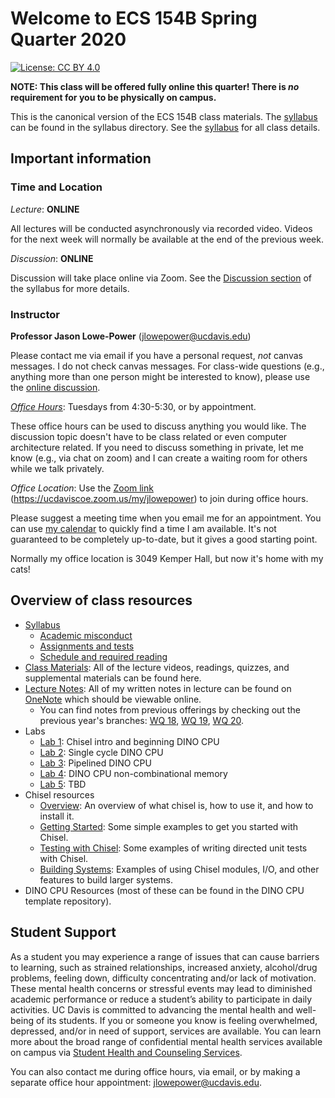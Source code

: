 # Welcome to ECS 154B Spring Quarter 2020

[![License: CC BY 4.0](https://img.shields.io/badge/License-CC%20BY%204.0-lightgrey.svg)](https://creativecommons.org/licenses/by/4.0/)

**NOTE: This class will be offered fully online this quarter!
There is *no* requirement for you to be physically on campus.**

This is the canonical version of the ECS 154B class materials.
The [syllabus](syllabus/syllabus.md) can be found in the syllabus directory.
See the [syllabus](syllabus/syllabus.md) for all class details.

## Important information

### Time and Location

*Lecture*: **ONLINE**

All lectures will be conducted asynchronously via recorded video.
Videos for the next week will normally be available at the end of the previous week.

*Discussion*: **ONLINE**

Discussion will take place online via Zoom.
See the [Discussion section](syllabus/syllabus.md#discussion) of the syllabus for more details.

### Instructor

**Professor Jason Lowe-Power** (<jlowepower@ucdavis.edu>)

Please contact me via email if you have a personal request, *not* canvas messages.
I do not check canvas messages.
For class-wide questions (e.g., anything more than one person might be interested to know), please use the [online discussion]().

[*Office Hours*](https://ucdaviscoe.zoom.us/my/jlowepower): Tuesdays from 4:30-5:30, or by appointment.

These office hours can be used to discuss anything you would like.
The discussion topic doesn't have to be class related or even computer architecture related.
If you need to discuss something in private, let me know (e.g., via chat on zoom) and I can create a waiting room for others while we talk privately.

*Office Location*: Use the [Zoom link](https://ucdaviscoe.zoom.us/my/jlowepower) (<https://ucdaviscoe.zoom.us/my/jlowepower>) to join during office hours.

Please suggest a meeting time when you email me for an appointment.
You can use [my calendar](https://calendar.google.com/calendar/embed?src=jlowepower%40ucdavis.edu&ctz=America%2FLos_Angeles) to quickly find a time I am available.
It's not guaranteed to be completely up-to-date, but it gives a good starting point.

Normally my office location is 3049 Kemper Hall, but now it's home with my cats!

## Overview of class resources

- [Syllabus](syllabus/syllabus.md)
  - [Academic misconduct](syllabus/syllabus.md#academic-misconduct)
  - [Assignments and tests](syllabus/syllabus.md#assignments-and-tests)
  - [Schedule and required reading](syllabus/schedule.csv)
- [Class Materials](materials/index.md): All of the lecture videos, readings, quizzes, and supplemental materials can be found here.
- [Lecture Notes](https://ucdavis365-my.sharepoint.com/:o:/g/personal/jlowepower_ucdavis_edu/El-DA5B06wNOpS3DzLCLsWYBLw2X5dl4743mokLQqoQsfQ?e=jGOhK1): All of my written notes in lecture can be found on [OneNote](https://ucdavis365-my.sharepoint.com/:o:/g/personal/jlowepower_ucdavis_edu/El-DA5B06wNOpS3DzLCLsWYBLw2X5dl4743mokLQqoQsfQ?e=jGOhK1) which should be viewable online.
  - You can find notes from previous offerings by checking out the previous year's branches: [WQ 18](https://github.com/jlpteaching/ECS154B/tree/wq18/lecture%20notes), [WQ 19](https://github.com/jlpteaching/ECS154B/tree/wq19/lecture%20notes), [WQ 20](https://ucdavis365-my.sharepoint.com/:o:/g/personal/jlowepower_ucdavis_edu/EvMxZRE7fVlDi8i7tyjv_pYBAIM9TMFFsX3NkKT68kXhCQ?e=vSLDcX).
- Labs
  - [Lab 1](https://github.com/jlpteaching/dinocpu-sq20/blob/master/assignments/assignment-1.md): Chisel intro and beginning DINO CPU
  - [Lab 2](https://github.com/jlpteaching/dinocpu-sq20/blob/master/assignments/assignment-2.md): Single cycle DINO CPU
  - [Lab 3](https://github.com/jlpteaching/dinocpu-sq20/blob/master/assignments/assignment-3.md): Pipelined DINO CPU
  - [Lab 4](https://github.com/jlpteaching/dinocpu-sq20/blob/master/assignments/assignment-4.md): DINO CPU non-combinational memory
  - [Lab 5](): TBD
- Chisel resources
  - [Overview](chisel-notes/overview.md): An overview of what chisel is, how to use it, and how to install it.
  - [Getting Started](chisel-notes/getting-started.md): Some simple examples to get you started with Chisel.
  - [Testing with Chisel](chisel-notes/testing.md): Some examples of writing directed unit tests with Chisel.
  - [Building Systems](chisel-notes/building-systems.md): Examples of using Chisel modules, I/O, and other features to build larger systems.
- DINO CPU Resources (most of these can be found in the DINO CPU template repository).

## Student Support

As a student you may experience a range of issues that can cause barriers to learning, such as strained relationships, increased anxiety, alcohol/drug problems, feeling down, difficulty concentrating and/or lack of motivation.
These mental health concerns or stressful events may lead to diminished academic performance or reduce a student’s ability to participate in daily activities.
UC Davis is committed to advancing the mental health and well-being of its students.
If you or someone you know is feeling overwhelmed, depressed, and/or in need of support, services are available.
You can learn more about the broad range of confidential mental health services available on campus via [Student Health and Counseling Services](https://shcs.ucdavis.edu/).

You can also contact me during office hours, via email, or by making a separate office hour appointment: [jlowepower@ucdavis.edu](mailto:jlowepower@ucdavis.edu).
